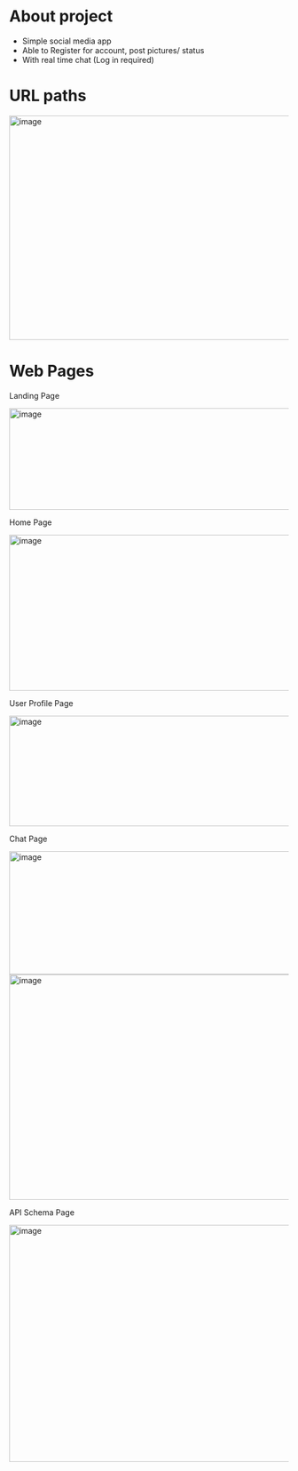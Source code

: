 # About project
- Simple social media app
- Able to Register for account, post pictures/ status
- With real time chat (Log in required)
# URL paths
<img width="600" height="404" alt="image" src="https://github.com/user-attachments/assets/d2824256-466d-4288-9801-4004ae4a380e" />

# Web Pages
Landing Page

<img width="600" height="183" alt="image" src="https://github.com/user-attachments/assets/65cd6e63-6a28-4d46-aa41-58e3dcb58e89" />

Home Page

<img width="596" height="281" alt="image" src="https://github.com/user-attachments/assets/5469f323-3327-401a-a216-8a555ec6f913" />

User Profile Page

<img width="598" height="199" alt="image" src="https://github.com/user-attachments/assets/a24e3e03-2470-4fef-ae68-e18a8847a9d3" />

Chat Page

<img width="901" height="222" alt="image" src="https://github.com/user-attachments/assets/73493760-79d4-4f21-b5e4-4ec1cb20f63c" />
<img width="900" height="406" alt="image" src="https://github.com/user-attachments/assets/d35fe84f-9538-42af-9d44-91f2c170f3bd" />

API Schema Page

<img width="899" height="427" alt="image" src="https://github.com/user-attachments/assets/63bdccfa-0363-49bb-a08b-9289fe21725c" />
